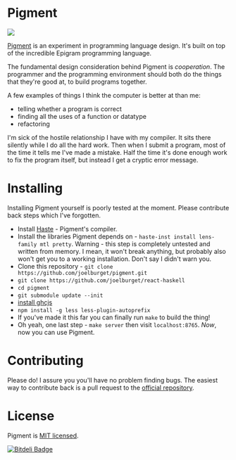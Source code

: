 # Pigment

[![](http://pigment.herokuapp.com/badge.svg)](http://pigment.herokuapp.com)

[Pigment](http://pigment.io) is an experiment in programming language design. It's built on top of
the incredible Epigram programming language.

The fundamental design consideration behind Pigment is *cooperation*. The programmer and the programming environment should both do the things that they're good at, to build programs together.

A few examples of things I think the computer is better at than me:

* telling whether a program is correct
* finding all the uses of a function or datatype
* refactoring

I'm sick of the hostile relationship I have with my compiler. It sits there silently while I do all the hard work. Then when I submit a program, most of the time it tells me I've made a mistake. Half the time it's done enough work to fix the program itself, but instead I get a cryptic error message.

# Installing

Installing Pigment yourself is poorly tested at the moment. Please contribute back steps which I've forgotten.

* Install [Haste](http://haste-lang.org/) - Pigment's compiler.
* Install the libraries Pigment depends on - `haste-inst install lens-family mtl pretty`. Warning - this step is completely untested and written from memory. I mean, it won't break anything, but probably also won't get you to a working installation. Don't say I didn't warn you.
* Clone this repository - `git clone https://github.com/joelburget/pigment.git`
* `git clone https://github.com/joelburget/react-haskell`
* `cd pigment`
* `git submodule update --init`
* [install ghcjs](https://github.com/ghcjs/ghcjs#install-ghcjs)
* `npm install -g less less-plugin-autoprefix`
* If you've made it this far you can finally run `make` to build the thing!
* Oh yeah, one last step - `make server` then visit `localhost:8765`. *Now*, now you can use Pigment.

# Contributing

Please do! I assure you you'll have no problem finding bugs. The easiest way to contribute back is a pull request to the [official repository](https://github.com/joelburget/pigment).

# License

Pigment is [MIT licensed](http://opensource.org/licenses/MIT).


[![Bitdeli Badge](https://d2weczhvl823v0.cloudfront.net/joelburget/pigment/trend.png)](https://bitdeli.com/free "Bitdeli Badge")

